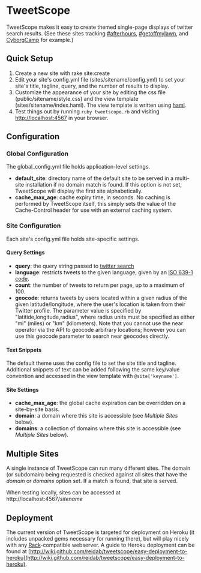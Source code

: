 # TweetScope #

TweetScope makes it easy to create themed single-page displays of twitter search results. (See these sites tracking [#afterhours](http://afterhours.reidab.com/), [#getoffmylawn](http://getoffmylawn.reidab.com/), and [CyborgCamp](http://cyborgcamp.reidab.com/) for example.)

## Quick Setup ##

1. Create a new site with rake site:create
2. Edit your site's config.yml file (sites/sitename/config.yml) to set your site's title, tagline, query, and the number of results to display.
4. Customize the appearance of your site by editing the css file (public/sitename/style.css) and the view template (sites/sitename/index.haml). The view template is written using [haml](http://haml.hamptoncatlin.com/).
5. Test things out by running `ruby tweetscope.rb` and visiting [http://localhost:4567](http://localhost:4567) in your browser.

## Configuration ##

### Global Configuration ###
The global\_config.yml file holds application-level settings.

* __default_site__: directory name of the default site to be served in a multi-site installation if no domain match is found. If this option is not set, TweetScope will display the first site alphabetically.
* __cache\_max\_age__: cache expiry time, in seconds. No caching is performed by TweetScope itself, this simply sets the value of the Cache-Control header for use with an external caching system.

### Site Configuration ###
Each site's config.yml file holds site-specific settings. 

#### Query Settings ####

* __query__: the query string passed to [twitter search](http://search.twitter.com/)
* __language__: restricts tweets to the given language, given by an [ISO 639-1 code](http://en.wikipedia.org/wiki/ISO_639-1).
* __count__: the number of tweets to return per page, up to a maximum of 100.
* __geocode__: returns tweets by users located within a given radius of the given latitude/longitude, where the user's location is taken from their Twitter profile. The parameter value is specified by "latitide,longitude,radius", where radius units must be specified as either "mi" (miles) or "km" (kilometers). Note that you cannot use the near operator via the API to geocode arbitrary locations; however you can use this geocode parameter to search near geocodes directly.

#### Text Snippets ####
The default theme uses the config file to set the site title and tagline. Additional snippets of text can be added following the same key/value convention and accessed in the view template with `@site['keyname']`.

#### Site Settings ####

* __cache\_max\_age__: the global cache expiration can be overridden on a site-by-site basis.
* __domain__: a domain where this site is accessible (see _Multiple Sites_ below).
* __domains__: a collection of domains where this site is accessible (see _Multiple Sites_ below).

## Multiple Sites ##

A single instance of TweetScope can run many different sites. The domain (or subdomain) being requested is checked against all sites that have the _domain_ or _domains_ option set. If a match is found, that site is served.

When testing locally, sites can be accessed at http://localhost:4567/_sitename_

## Deployment ##

The current version of TweetScope is targeted for deployment on Heroku (it includes unpacked gems necessary for running there), but will play nicely with any [Rack](http://rack.rubyforge.org/)-compatible webserver. A guide to Heroku deployment can be found at [http://wiki.github.com/reidab/tweetscope/easy-deployment-to-heroku](http://wiki.github.com/reidab/tweetscope/easy-deployment-to-heroku).